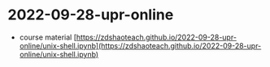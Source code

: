 # 2022-09-28-upr-online

- course material [https://zdshaoteach.github.io/2022-09-28-upr-online/unix-shell.ipynb](https://zdshaoteach.github.io/2022-09-28-upr-online/unix-shell.ipynb)
